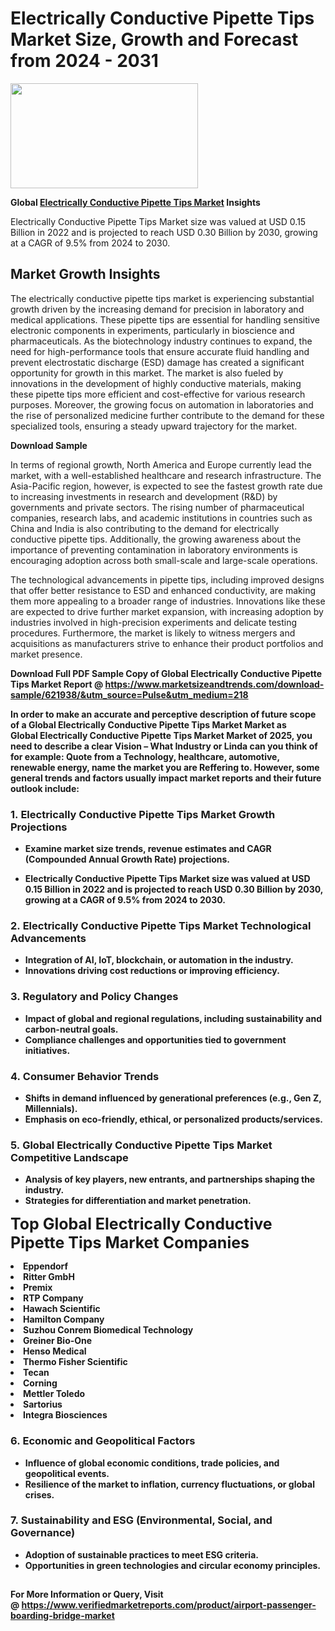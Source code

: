 <H1>Electrically Conductive Pipette Tips Market Size, Growth and Forecast from 2024 - 2031</H1><img class="aligncenter size-medium wp-image-584254" src="https://thirdeyenews.in/wp-content/uploads/2024/09/Global-Market-Research-300x168.jpeg" alt="" width="300" height="168" /><p><strong>Global&nbsp;<a href="https://www.marketsizeandtrends.com/download-sample/621938/&amp;utm_source=Pulse&amp;utm_medium=218">Electrically Conductive Pipette Tips Market</a> Insights</strong></p><p>Electrically Conductive Pipette Tips Market size was valued at USD 0.15 Billion in 2022 and is projected to reach USD 0.30 Billion by 2030, growing at a CAGR of 9.5% from 2024 to 2030.</p><p><h2>Market Growth Insights</h2> <p>The electrically conductive pipette tips market is experiencing substantial growth driven by the increasing demand for precision in laboratory and medical applications. These pipette tips are essential for handling sensitive electronic components in experiments, particularly in bioscience and pharmaceuticals. As the biotechnology industry continues to expand, the need for high-performance tools that ensure accurate fluid handling and prevent electrostatic discharge (ESD) damage has created a significant opportunity for growth in this market. The market is also fueled by innovations in the development of highly conductive materials, making these pipette tips more efficient and cost-effective for various research purposes. Moreover, the growing focus on automation in laboratories and the rise of personalized medicine further contribute to the demand for these specialized tools, ensuring a steady upward trajectory for the market.</p> <p><strong>Download Sample</strong></p> <p>In terms of regional growth, North America and Europe currently lead the market, with a well-established healthcare and research infrastructure. The Asia-Pacific region, however, is expected to see the fastest growth rate due to increasing investments in research and development (R&D) by governments and private sectors. The rising number of pharmaceutical companies, research labs, and academic institutions in countries such as China and India is also contributing to the demand for electrically conductive pipette tips. Additionally, the growing awareness about the importance of preventing contamination in laboratory environments is encouraging adoption across both small-scale and large-scale operations.</p> <p>The technological advancements in pipette tips, including improved designs that offer better resistance to ESD and enhanced conductivity, are making them more appealing to a broader range of industries. Innovations like these are expected to drive further market expansion, with increasing adoption by industries involved in high-precision experiments and delicate testing procedures. Furthermore, the market is likely to witness mergers and acquisitions as manufacturers strive to enhance their product portfolios and market presence.</p> <p><strong></p><p><span class=""><strong>Download Full PDF Sample Copy of Global Electrically Conductive Pipette Tips Market Report</strong> @ <a href="https://www.marketsizeandtrends.com/download-sample/621938/&amp;utm_source=Pulse&amp;utm_medium=218" target="_blank">https://www.marketsizeandtrends.com/download-sample/621938/&amp;utm_source=Pulse&amp;utm_medium=218</a></span></p><p>In order to make an accurate and perceptive description of future scope of a Global&nbsp;Electrically Conductive Pipette Tips Market Market as Global&nbsp;Electrically Conductive Pipette Tips Market Market of 2025, you need to describe a clear Vision &ndash; What Industry or Linda can you think of for example: Quote from a Technology, healthcare, automotive, renewable energy, name the market you are Reffering to. However, some general trends and factors usually impact market reports and their future outlook include:</p><h3>1.&nbsp;<strong>Electrically Conductive Pipette Tips Market Growth Projections</strong></h3><ul><li>Examine market size trends, revenue estimates and CAGR (Compounded Annual Growth Rate) projections.</li><li><p>Electrically Conductive Pipette Tips Market size was valued at USD 0.15 Billion in 2022 and is projected to reach USD 0.30 Billion by 2030, growing at a CAGR of 9.5% from 2024 to 2030.</p></li></ul><h3>2.&nbsp;<strong>Electrically Conductive Pipette Tips Market Technological Advancements</strong></h3><ul><li>Integration of AI, IoT, blockchain, or automation in the industry.</li><li>Innovations driving cost reductions or improving efficiency.</li></ul><h3>3.&nbsp;<strong>Regulatory and Policy Changes</strong></h3><ul><li>Impact of global and regional regulations, including sustainability and carbon-neutral goals.</li><li>Compliance challenges and opportunities tied to government initiatives.</li></ul><h3>4.&nbsp;<strong>Consumer Behavior Trends</strong></h3><ul><li>Shifts in demand influenced by generational preferences (e.g., Gen Z, Millennials).</li><li>Emphasis on eco-friendly, ethical, or personalized products/services.</li></ul><h3>5.&nbsp;<strong>Global Electrically Conductive Pipette Tips Market Competitive Landscape</strong></h3><ul><li>Analysis of key players, new entrants, and partnerships shaping the industry.</li><li>Strategies for differentiation and market penetration.</li></ul><p data-pm-slice="1 1 []"><span style="color: inherit; font-family: inherit; font-size: 25px;">Top Global Electrically Conductive Pipette Tips Market Companies</span></p><div class="" data-test-id=""><p><li>Eppendorf</li><li> Ritter GmbH</li><li> Premix</li><li> RTP Company</li><li> Hawach Scientific</li><li> Hamilton Company</li><li> Suzhou Conrem Biomedical Technology</li><li> Greiner Bio-One</li><li> Henso Medical</li><li> Thermo Fisher Scientific</li><li> Tecan</li><li> Corning</li><li> Mettler Toledo</li><li> Sartorius</li><li> Integra Biosciences</li></p></div><h3>6.&nbsp;<strong>Economic and Geopolitical Factors</strong></h3><ul><li>Influence of global economic conditions, trade policies, and geopolitical events.</li><li>Resilience of the market to inflation, currency fluctuations, or global crises.</li></ul><h3>7.&nbsp;<strong>Sustainability and ESG (Environmental, Social, and Governance)</strong></h3><ul><li>Adoption of sustainable practices to meet ESG criteria.</li><li>Opportunities in green technologies and circular economy principles.</li></ul><h2><strong style="font-size: 14px;">For More Information or Query, Visit @&nbsp;</strong><a style="background-color: #ffffff; font-size: 14px;" href="https://www.marketsizeandtrends.com/report/electrically-conductive-pipette-tips-market/" target="_blank">https://www.verifiedmarketreports.com/product/airport-passenger-boarding-bridge-market</a></h2>
